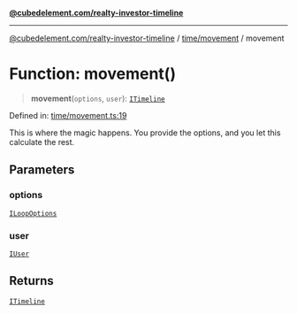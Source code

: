 [**@cubedelement.com/realty-investor-timeline**](../../../index.md)

---

[@cubedelement.com/realty-investor-timeline](../../../modules.md) / [time/movement](../index.md) / movement

# Function: movement()

> **movement**(`options`, `user`): [`ITimeline`](../../timeline/interfaces/ITimeline.md)

Defined in: [time/movement.ts:19](https://github.com/kvernon/realty-investor-timeline/blob/c7446a8a5576468ac5874a2dd8323180fa97a55b/src/time/movement.ts#L19)

This is where the magic happens. You provide the options, and you let this calculate the rest.

## Parameters

### options

[`ILoopOptions`](../../i-loop-options/interfaces/ILoopOptions.md)

### user

[`IUser`](../../../account/user/interfaces/IUser.md)

## Returns

[`ITimeline`](../../timeline/interfaces/ITimeline.md)
